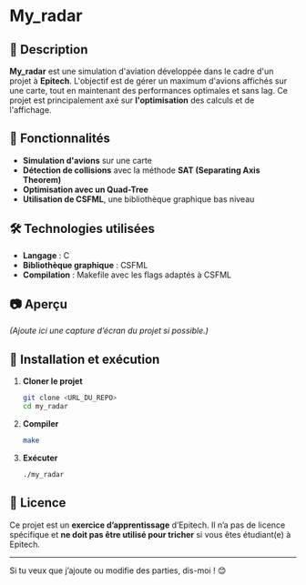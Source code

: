 # My_radar  

## 📌 Description  
**My_radar** est une simulation d'aviation développée dans le cadre d'un projet à **Epitech**. L'objectif est de gérer un maximum d'avions affichés sur une carte, tout en maintenant des performances optimales et sans lag. Ce projet est principalement axé sur **l'optimisation** des calculs et de l'affichage.

## 🔧 Fonctionnalités  
- **Simulation d'avions** sur une carte  
- **Détection de collisions** avec la méthode **SAT (Separating Axis Theorem)**  
- **Optimisation avec un Quad-Tree**  
- **Utilisation de CSFML**, une bibliothèque graphique bas niveau  

## 🛠️ Technologies utilisées  
- **Langage** : C  
- **Bibliothèque graphique** : CSFML  
- **Compilation** : Makefile avec les flags adaptés à CSFML  

## 📷 Aperçu  
*(Ajoute ici une capture d’écran du projet si possible.)*  

## 🚀 Installation et exécution  
1. **Cloner le projet**  
   ```sh
   git clone <URL_DU_REPO>
   cd my_radar
   ```
2. **Compiler**  
   ```sh
   make
   ```
3. **Exécuter**  
   ```sh
   ./my_radar
   ```  

## 📄 Licence  
Ce projet est un **exercice d’apprentissage** d’Epitech. Il n’a pas de licence spécifique et **ne doit pas être utilisé pour tricher** si vous êtes étudiant(e) à Epitech.  

---

Si tu veux que j’ajoute ou modifie des parties, dis-moi ! 😊
